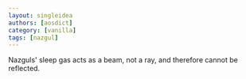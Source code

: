 ```yaml
---
layout: singleidea
authors: [aosdict]
category: [vanilla]
tags: [nazgul]
---
```

Nazguls' sleep gas acts as a beam, not a ray, and therefore cannot be reflected.

